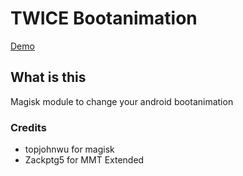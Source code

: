 # TWICE Bootanimation
[Demo](https://t.me/MrMiss_Repo/45)

## What is this
Magisk module to change your android bootanimation

### Credits
- topjohnwu for magisk
- Zackptg5 for MMT Extended
